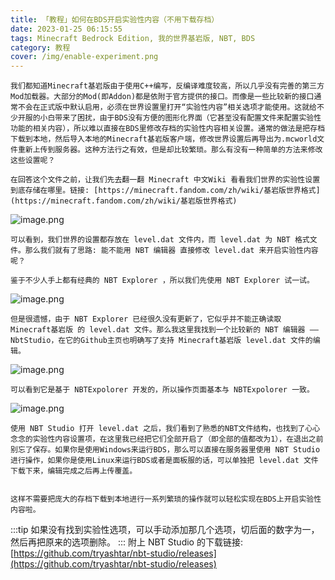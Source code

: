 ```yaml
---
title: 「教程」如何在BDS开启实验性内容（不用下载存档）
date: 2023-01-25 06:15:55
tags: Minecraft Bedrock Edition, 我的世界基岩版, NBT, BDS
category: 教程
cover: /img/enable-experiment.png
---
```

    我们都知道Minecraft基岩版由于使用C++编写，反编译难度较高，所以几乎没有完善的第三方Mod加载器。大部分的Mod(即Addon)都是依附于官方提供的接口。而像是一些比较新的接口通常不会在正式版中默认启用，必须在世界设置里打开“实验性内容”相关选项才能使用。这就给不少开服的小白带来了困扰，由于BDS没有方便的图形化界面（它甚至没有配置文件来配置实验性功能的相关内容），所以难以直接在BDS里修改存档的实验性内容相关设置。通常的做法是把存档下载到本地，然后导入本地的Minecraft基岩版客户端，修改世界设置后再导出为.mcworld文件重新上传到服务器。这种方法行之有效，但是却比较繁琐。那么有没有一种简单的方法来修改这些设置呢？

    在回答这个文件之前，让我们先去翻一翻 Minecraft 中文Wiki 看看我们世界的实验性设置到底存储在哪里。链接: [https://minecraft.fandom.com/zh/wiki/基岩版世界格式](https://minecraft.fandom.com/zh/wiki/基岩版世界格式)

![image.png](assets/image-20230125140907-98gfw4h.png "level.dat")

    可以看到，我们世界的设置都存放在 level.dat 文件内，而 level.dat 为 NBT 格式文件。那么我们就有了思路: 能不能用 NBT 编辑器 直接修改 level.dat 来开启实验性内容呢？

    鉴于不少人手上都有经典的 NBT Explorer ，所以我们先使用 NBT Explorer 试一试。 

![image.png](assets/image-20230125140958-ehtvogj.png "NBTExplorer")

    但是很遗憾，由于 NBT Explorer 已经很久没有更新了，它似乎并不能正确读取 Minecraft基岩版 的 level.dat 文件。那么我这里我找到一个比较新的 NBT 编辑器 —— NbtStudio，在它的Github主页也明确写了支持 Minecraft基岩版 level.dat 文件的编辑。 

![image.png](assets/image-20230125141026-pl1j12z.png)

    可以看到它是基于 NBTExpolorer 开发的，所以操作页面基本与 NBTExpolorer 一致。 

![image.png](assets/image-20230125141047-rg81s6q.png "使用 NBT Studio 打开 level.dat")

    使用 NBT Studio 打开 level.dat 之后，我们看到了熟悉的NBT文件结构，也找到了心心念念的实验性内容设置项，在这里我已经把它们全部开启了（即全部的值都改为1），在退出之前别忘了保存。如果你是使用Windows来运行BDS，那么可以直接在服务器里使用 NBT Studio 进行操作，如果你是使用Linux来运行BDS或者是面板服的话，可以单独把 level.dat 文件下载下来，编辑完成之后再上传覆盖。


    这样不需要把庞大的存档下载到本地进行一系列繁琐的操作就可以轻松实现在BDS上开启实验性内容啦。
:::tip
如果没有找到实验性选项，可以手动添加那几个选项，切后面的数字为一，然后再把原来的选项删除。
:::
附上 NBT Studio 的下载链接: [https://github.com/tryashtar/nbt-studio/releases](https://github.com/tryashtar/nbt-studio/releases)